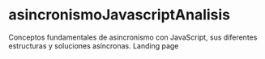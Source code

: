# asincronismoJavascriptAnalisis
Conceptos fundamentales de asincronismo con JavaScript, sus diferentes estructuras y soluciones asíncronas. Landing page
